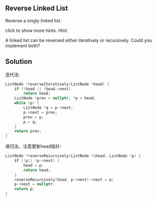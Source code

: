 ## Reverse Linked List

Reverse a singly linked list.

click to show more hints.
Hint:

A linked list can be reversed either iteratively or recursively. Could you implement both?

## Solution

迭代法:

```cpp
ListNode *reverseIteratively(ListNode *head) {
	if (!head || !head->next)
		return head;
	ListNode *prev = nullptr, *p = head;
	while (p) {
		ListNode *q = p->next;
		p->next = prev;
		prev = p;
		p = q;
	}
	return prev;
}
```

递归法，注意更新head指针:

```cpp
ListNode *reverseRecursively(ListNode *&head, ListNode *p) {
	if (!p|| !p->next) {
		head = p;
		return head;
	}
	reverseRecursively(head, p->next)->next = p;
	p->next = nullptr;
	return p;
}
```
